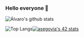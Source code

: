 ### Hello everyone 👋

<!--
**Eredion/Eredion** is a ✨ _special_ ✨ repository because its `README.md` (this file) appears on your GitHub profile.
-->

![Álvaro's github stats](https://github-readme-stats.vercel.app/api?username=Eredion&show_icons=true&count_private=true&hide=contribs&theme=synthwave)

![Top Langs](https://github-readme-stats.vercel.app/api/top-langs/?username=Eredion&layout=compact&theme=synthwave&count_private=true)[![asegovia's 42 stats](https://badge42.herokuapp.com/api/stats/asegovia?privacyEmail=true)](https://github.com/Eredion)
                         
